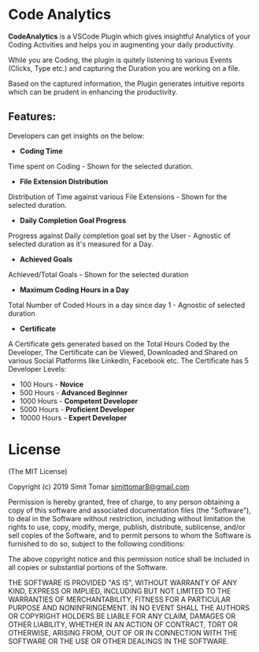 # Code Analytics

**CodeAnalytics** is a VSCode Plugin which gives insightful Analytics of your Coding Activities and helps you in augmenting your daily productivity.

While you are Coding, the plugin is quitely listening to various Events (Clicks,  Type etc.) and capturing the Duration you are working on a file.

Based on the captured information, the Plugin generates intuitive reports which can be prudent in enhancing the productivity.

## Features:

Developers can get insights on the below:

- **Coding Time**

Time spent on Coding - Shown for the selected duration.

- **File Extension Distribution**

Distribution of Time against various File Extensions - Shown for the selected duration.

- **Daily Completion Goal Progress**

Progress against Daily completion goal set by the User - Agnostic of selected duration as it's measured for a Day.

- **Achieved Goals**

Achieved/Total Goals - Shown for the selected duration


- **Maximum Coding Hours in a Day**

Total Number of Coded Hours in a day since day 1 - Agnostic of selected duration

- **Certificate**

A Certificate gets generated based on the Total Hours Coded by the Developer, The Certificate can be Viewed, Downloaded and Shared on various Social Platforms like LinkedIn, Facebook etc. The Certificate has 5 Developer Levels:

- 100 Hours - **Novice**
- 500 Hours - **Advanced Beginner**
- 1000 Hours - **Competent Developer**
- 5000 Hours - **Proficient Developer**
- 10000 Hours - **Expert Developer**




# License

(The MIT License)

Copyright (c) 2019 Simit Tomar simittomar8@gmail.com

Permission is hereby granted, free of charge, to any person obtaining a copy of this software and associated documentation files (the "Software"), to deal in the Software without restriction, including without limitation the rights to use, copy, modify, merge, publish, distribute, sublicense, and/or sell copies of the Software, and to permit persons to whom the Software is furnished to do so, subject to the following conditions:

The above copyright notice and this permission notice shall be included in all copies or substantial portions of the Software.

THE SOFTWARE IS PROVIDED "AS IS", WITHOUT WARRANTY OF ANY KIND, EXPRESS OR IMPLIED, INCLUDING BUT NOT LIMITED TO THE WARRANTIES OF MERCHANTABILITY, FITNESS FOR A PARTICULAR PURPOSE AND NONINFRINGEMENT. IN NO EVENT SHALL THE AUTHORS OR COPYRIGHT HOLDERS BE LIABLE FOR ANY CLAIM, DAMAGES OR OTHER LIABILITY, WHETHER IN AN ACTION OF CONTRACT, TORT OR OTHERWISE, ARISING FROM, OUT OF OR IN CONNECTION WITH THE SOFTWARE OR THE USE OR OTHER DEALINGS IN THE SOFTWARE.